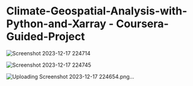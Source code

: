 # Climate-Geospatial-Analysis-with-Python-and-Xarray - Coursera-Guided-Project 


![Screenshot 2023-12-17 224714](https://github.com/Shweetha-Sajeev/Climate-Geospatial-Analysis-with-Python-and-Xarray/assets/73292802/40407b39-da48-4b84-9a28-9190cd1b24bb)

![Screenshot 2023-12-17 224745](https://github.com/Shweetha-Sajeev/Climate-Geospatial-Analysis-with-Python-and-Xarray/assets/73292802/3cd6fa37-4ee9-4c63-b9de-30cc3027fb90)

![Uploading Screenshot 2023-12-17 224654.png…]()
